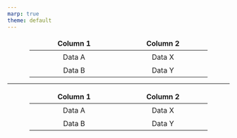 ```yaml
---
marp: true
theme: default
---
```


<style scoped>section{ text-align: center}</style>

| Column 1 | Column 2 |
| -------- | -------- |
| Data A   | Data X   |
| Data B   | Data Y   |

---

<style scoped>
table,tr,td,th{border:0!important;background:transparent!important}
table{display:table;width:80%;margin:0 auto}
tr{display:table-row}
td,th{display:table-cell;padding:5px;text-align:center}
</style>

| Column 1 | Column 2 |
| -------- | -------- |
| Data A   | Data X   |
| Data B   | Data Y   |
